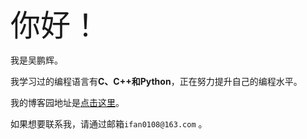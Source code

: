 <font size=20>你好！</font>

我是吴鹏辉。

我学习过的编程语言有**C、C++和Python**，正在努力提升自己的编程水平。

我的博客园地址是[点击这里](https://www.cnblogs.com/wwph/)。

如果想要联系我，请通过邮箱`ifan0108@163.com` 。

